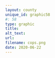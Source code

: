 ```yaml
---
layout: county 
unique_id: graphic58
#: 58
type: graphic
title: 
alt_text: 
url: 
filename: cops.png
date: 2020-06-22
---
```

